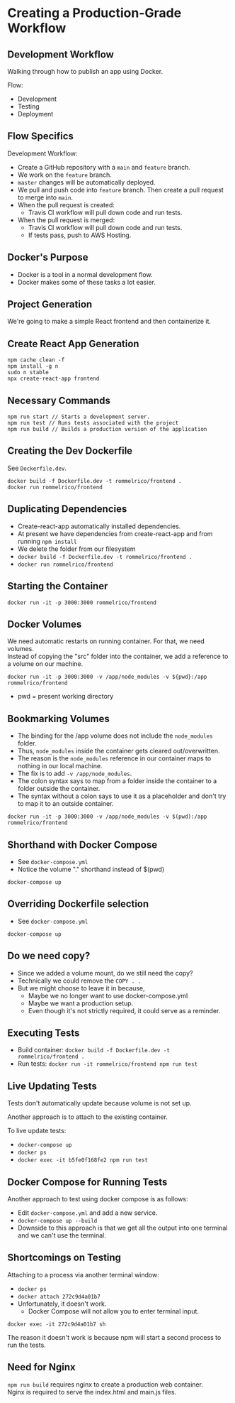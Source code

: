 # Creating a Production-Grade Workflow

## Development Workflow

Walking through how to publish an app using Docker.

Flow:
* Development
* Testing
* Deployment

## Flow Specifics

Development Workflow:  
* Create a GitHub repository with a `main` and `feature` branch.
* We work on the `feature` branch.
* `master` changes will be automatically deployed.
* We pull and push code into `feature` branch. Then create a pull request to merge into `main`.
* When the pull request is created: 
  * Travis CI workflow will pull down code and run tests.
* When the pull request is merged:  
  * Travis CI workflow will pull down code and run tests.
  * If tests pass, push to AWS Hosting.

## Docker's Purpose

* Docker is a tool in a normal development flow.
* Docker makes some of these tasks a lot easier.

## Project Generation

We're going to make a simple React frontend and then containerize it.

## Create React App Generation

```
npm cache clean -f
npm install -g n
sudo n stable
npx create-react-app frontend
```

## Necessary Commands

```
npm run start // Starts a development server.
npm run test // Runs tests associated with the project
npm run build // Builds a production version of the application
```

## Creating the Dev Dockerfile

See `Dockerfile.dev`.

```
docker build -f Dockerfile.dev -t rommelrico/frontend .
docker run rommelrico/frontend
```

## Duplicating Dependencies

* Create-react-app automatically installed dependencies.   
* At present we have dependencies from create-react-app and from running `npm install`
* We delete the folder from our filesystem
* `docker build -f Dockerfile.dev -t rommelrico/frontend .`
* `docker run rommelrico/frontend`

## Starting the Container

```
docker run -it -p 3000:3000 rommelrico/frontend 
```

## Docker Volumes

We need automatic restarts on running container. For that, we need volumes.  
Instead of copying the "src" folder into the container, we add a reference to a volume on our machine.  

```
docker run -it -p 3000:3000 -v /app/node_modules -v ${pwd}:/app rommelrico/frontend
```

* pwd = present working directory

## Bookmarking Volumes

* The binding for the /app volume does not include the `node_modules` folder.
* Thus, `node_modules` inside the container gets cleared out/overwritten.
* The reason is the `node_modules` reference in our container maps to nothing in our local machine.
* The fix is to add `-v /app/node_modules`.
* The colon syntax says to map from a folder inside the container to a folder outside the container.
* The syntax without a colon says to use it as a placeholder and don't try to map it to an outside container.

```
docker run -it -p 3000:3000 -v /app/node_modules -v $(pwd):/app rommelrico/frontend
```

## Shorthand with Docker Compose

* See `docker-compose.yml`
* Notice the volume "." shorthand instead of $(pwd)

```
docker-compose up
```

## Overriding Dockerfile selection

* See `docker-compose.yml`

```
docker-compose up
```

## Do we need copy?

* Since we added a volume mount, do we still need the copy?
* Technically we could remove the `COPY . .`
* But we might choose to leave it in because,
  * Maybe we no longer want to use docker-compose.yml
  * Maybe we want a production setup.
  * Even though it's not strictly required, it could serve as a reminder.

## Executing Tests

* Build container: `docker build -f Dockerfile.dev -t rommelrico/frontend .`
* Run tests: `docker run -it rommelrico/frontend npm run test`

## Live Updating Tests

Tests don't automatically update because volume is not set up.

Another approach is to attach to the existing container.

To live update tests:  
* `docker-compose up`
* `docker ps`
* `docker exec -it b5fe0f168fe2 npm run test`

## Docker Compose for Running Tests

Another approach to test using docker compose is as follows:  
* Edit `docker-compose.yml` and add a new service.
* `docker-compose up --build`
* Downside to this approach is that we get all the output into one terminal and we can't use the terminal.

## Shortcomings on Testing

Attaching to a process via another terminal window:  
* `docker ps`
* `docker attach 272c9d4a01b7`
* Unfortunately, it doesn't work.
  * Docker Compose will not allow you to enter terminal input.

```
docker exec -it 272c9d4a01b7 sh
```

The reason it doesn't work is because npm will start a second process to run the tests.

## Need for Nginx

`npm run build` requires nginx to create a production web container.   
Nginx is required to serve the index.html and main.js files.  
